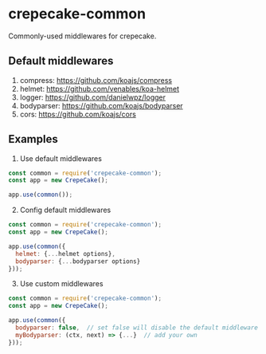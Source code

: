 # crepecake-common

Commonly-used middlewares for crepecake.

## Default middlewares
1. compress: https://github.com/koajs/compress
2. helmet: https://github.com/venables/koa-helmet
3. logger: https://github.com/danielwpz/logger
4. bodyparser: https://github.com/koajs/bodyparser
5. cors: https://github.com/koajs/cors

## Examples

1. Use default middlewares
```javascript
const common = require('crepecake-common');
const app = new CrepeCake();

app.use(common());
```

2. Config default middlewares
```javascript
const common = require('crepecake-common');
const app = new CrepeCake();

app.use(common({
  helmet: {...helmet options},
  bodyparser: {...bodyparser options}
}));
```

3. Use custom middlewares
```javascript
const common = require('crepecake-common');
const app = new CrepeCake();

app.use(common({
  bodyparser: false,  // set false will disable the default middleware
  myBodyparser: (ctx, next) => {...}  // add your own
}));
```
